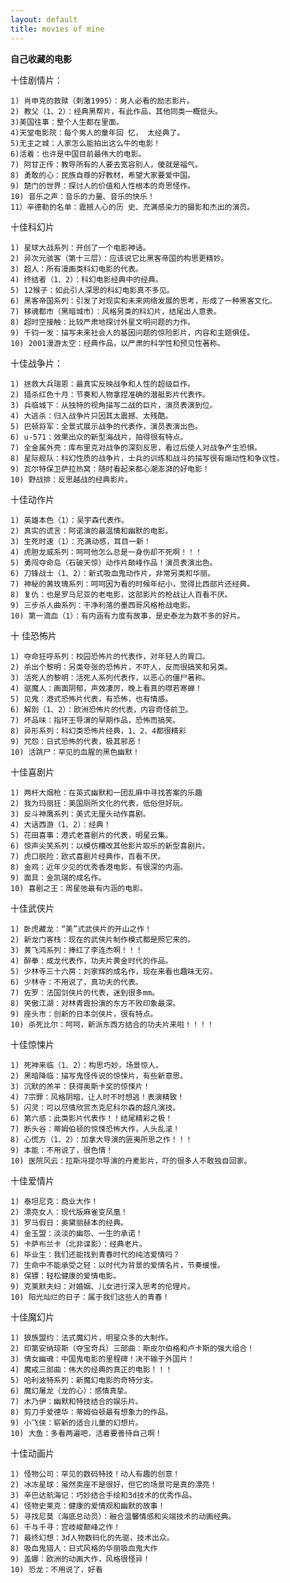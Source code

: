 ```yaml
---
layout: default
title: movies of mine
---
```

**自己收藏的电影**

十佳剧情片：
	
	1) 肖申克的救赎（刺激1995）：男人必看的励志影片。
	2) 教父（1、2）：经典黑帮片，有此作品，其他同类一概低头。
	3)美国往事：整个人生都在里面。
	4)天堂电影院：每个男人的童年回 忆， 太经典了。
	5)无主之城：人家怎么能拍出这么牛的电影！
	6)活着：也许是中国目前最伟大的电影。
	7) 阿甘正传：教导所有的人要去宽容别人，傻就是福气。
	8) 勇敢的心：民族自尊的好教材，希望大家要爱中国。
	9) 楚门的世界：探讨人的价值和人性根本的奇思怪作。
	10) 音乐之声：音乐的力量、音乐的快乐！
	11）辛德勒的名单：震撼人心的历 史、充满感染力的摄影和杰出的演员。
	

十佳科幻片
	
	1) 星球大战系列：开创了一个电影神话。
	2) 异次元骇客（第十三层）：应该说它比黑客帝国的构思更精妙。
	3) 超人：所有漫画类科幻电影的代表。
	4) 终结者（1、2）：科幻电影经典中的经典。
	5) 12猴子：如此引人深思的科幻电影真不多见。
	6) 黑客帝国系列：引发了对现实和未来网络发展的思考，形成了一种黑客文化。
	7) 移魂都市（黑暗城市）：风格另类的科幻片，结尾出人意表。
	8) 超时空接触：比较严肃地探讨外星文明问题的力作。
	9) 千钧一发：描写未来社会人的基因问题的惊险影片，内容和主题俱佳。
	10) 2001漫游太空：经典作品，以严肃的科学性和预见性著称。
十佳战争片：

	1) 拯救大兵瑞恩：最真实反映战争和人性的超级巨作。
	2) 猎杀红色十月：节奏和人物拿捏准确的潜艇影片代表作。
	3) 兵临城下：从独特的视角描写二战的巨片，演员表演到位。
	4) 大逃杀：归入战争片只因其太震撼、太残酷。
	5) 巴顿将军：全景式展示战争的代表作，演员表演出色。
	6) u-571：效果出众的新型海战片，拍得很有特点。
	7) 全金属外壳：库布里克对战争的深刻反思，看过后使人对战争产生恐惧。
	8) 星际舰队：科幻性质的战争片，士兵的训练和战斗的描写很有煽动性和争议性。
	9) 瓦尔特保卫萨拉热窝：随时看起来都心潮澎湃的好电影！
	10) 野战排：反思越战的经典影片。
十佳动作片

	1) 英雄本色（1）：吴宇森代表作。
	2) 真实的谎言：阿诺演的最温情和幽默的电影。
	3) 生死时速（1）：充满动感，耳目一新！
	4) 虎胆龙威系列：呵呵他怎么总是一身伤却不死啊！！！
	5) 勇闯夺命岛（石破天惊）动作片颠峰作品！演员表演出色。
	6) 刀锋战士（1、2）：新式吸血鬼动作片，非常另类和华丽。
	7) 神秘的黄玫瑰系列：呵呵因为看的时候年纪小，觉得比西部片还经典。
	8) 复仇：也是罗马尼亚的老电影，这部影片的枪战让人百看不厌。
	9) 三步杀人曲系列：干净利落的墨西哥风格枪战电影。
	10) 第一滴血（1）：有内涵有力度有故事，是史泰龙为数不多的好片。
十 佳恐怖片

	1) 夺命狂呼系列：校园恐怖片的代表作，对年轻人的胃口。
	2) 杀出个黎明：另类夸张的恐怖片，不吓人，反而很搞笑和另类。
	3) 活死人的黎明：活死人系列代表作，以恶心的僵尸著称。
	4) 驱魔人：画面阴郁，声效凄厉，晚上看真的噤若寒蝉！
	5) 见鬼：港式恐怖片代表，有恐怖，也有情感。
	6) 解剖（1、2）：欧洲恐怖片的代表，内容奇怪前卫。
	7) 坏品味：指环王导演的早期作品，恐怖而搞笑。
	8) 异形系列：科幻类恐怖片经典，1、2、4都很精彩
	9) 咒怨：日式恐怖的代表，极其邪恶！
	10) 活跳尸：罕见的血腥的黑色幽默！
十佳喜剧片

	1) 两杆大烟枪：在英式幽默和一团乱麻中寻找答案的乐趣
	2) 我为玛丽狂：美国厕所文化的代表，低俗但好玩。
	3) 反斗神鹰系列：美式无厘头动作喜剧。
	4) 大话西游（1、2）：经典！
	5) 花田喜事：港式老喜剧片的代表，明星云集。
	6) 惊声尖笑系列：以模仿糟改其他影片取乐的新型喜剧片。
	7) 虎口脱险：欧式喜剧片经典作，百看不厌。
	8) 金鸡：近年少见的优秀香港电影，有很深的内涵。
	9) 面具：金凯瑞的成名作。
	10) 喜剧之王：周星弛最有内涵的电影。
十佳武侠片

	1) 卧虎藏龙：“美”式武侠片的开山之作！
	2) 新龙门客栈：现在的武侠片制作模式都是照它来的。
	3) 黄飞鸿系列：捧红了李连杰啊！！！
	4) 醉拳：成龙代表作，功夫片黄金时代的作品。
	5) 少林寺三十六房：刘家辉的成名作，现在来看也趣味无穷。
	6) 少林寺：不用说了，真功夫的代表。
	7) 佐罗：法国剑侠片的代表，迷到很多mm。
	8) 笑傲江湖：对林青霞扮演的东方不败印象最深。
	9) 座头市：创新的日本剑侠片，很有特点。
	10) 杀死比尔：呵呵，新派东西方结合的功夫片来啦！！！！
十佳惊悚片

	1) 死神来临（1、2）：构思巧妙，场景惊人。
	2) 黑暗降临：描写鬼怪传说的惊悚片，有些新意思。
	3) 沉默的羔羊：获得奥斯卡奖的惊悚片！
	4) 7宗罪：风格阴暗，让人时不时想逃！表演精致！
	5) 闪灵：可以尽情欣赏杰克尼科尔森的超凡演技。
	6) 第六感：此类影片代表作！！结尾精彩之极！
	7) 断头谷：蒂姆伯顿的惊悚恐怖大作，人头乱滚！
	8) 心慌方（1、2）：加拿大导演的匪夷所思之作！！！
	9) 本能：不用说了，很色情！
	10) 医院风云：拉斯冯提尔导演的丹麦影片，吓的很多人不敢独自回家。
十佳爱情片

	1) 泰坦尼克：商业大作！
	2) 漂亮女人：现代版麻雀变凤凰！
	3) 罗马假日：奥黛丽赫本的经典。
	4) 金玉盟：淡淡的幽怨、一生的承诺！
	5) 卡萨布兰卡（北非谍影）：经典老片。
	6) 毕业生：我们还能找到青春时代的纯洁爱情吗？
	7) 生命中不能承受之轻：以时代为背景的爱情名片，节奏缓慢。
	8) 保镖：轻松健康的爱情电影。
	9) 克莱默夫妇：对婚姻、儿女进行深入思考的伦理片。
	10) 阳光灿烂的日子：属于我们这些人的青春！
十佳魔幻片

	1) 狼族盟约：法式魔幻片，明星众多的大制作。
	2) 印第安纳琼斯（夺宝奇兵）三部曲：斯皮尔伯格和卢卡斯的强大组合！
	3) 倩女幽魂：中国鬼电影的里程碑！决不输于外国片！
	4) 魔戒三部曲：伟大的经典的真正的电影！！！
	5) 哈利波特系列：新魔幻电影的奇特分支。
	6) 魔幻屠龙（龙的心）：感情真挚。
	7) 木乃伊：幽默和特技结合的娱乐片。
	8) 剪刀手爱德华：蒂姆伯顿最有想象力的作品。
	9) 小飞侠：崭新的适合儿童的幻想片。
	10) 大鱼：多看两遍吧，活着要善待自己啊！
十佳动画片

	1) 怪物公司：罕见的数码特技！动人有趣的创意！
	2) 冰冻星球：虽然卖座不是很好，但它的场景可是真的漂亮！
	3) 辛巴达航海记：巧妙结合手绘和3d技术的优秀作品。
	4) 怪物史莱克：健康的爱情观和幽默的故事！
	5) 寻找尼莫（海底总动员）：融合温馨情感和尖端技术的动画经典。
	6) 千与千寻：宫岐峻颠峰之作！
	7) 最终幻想：3d人物数码化的先驱，技术出众。
	8) 吸血鬼猎人：日式风格的华丽吸血鬼大作
	9) 盖娜：欧洲的动画大作，风格很怪异！
	10) 恐龙：不用说了，好看